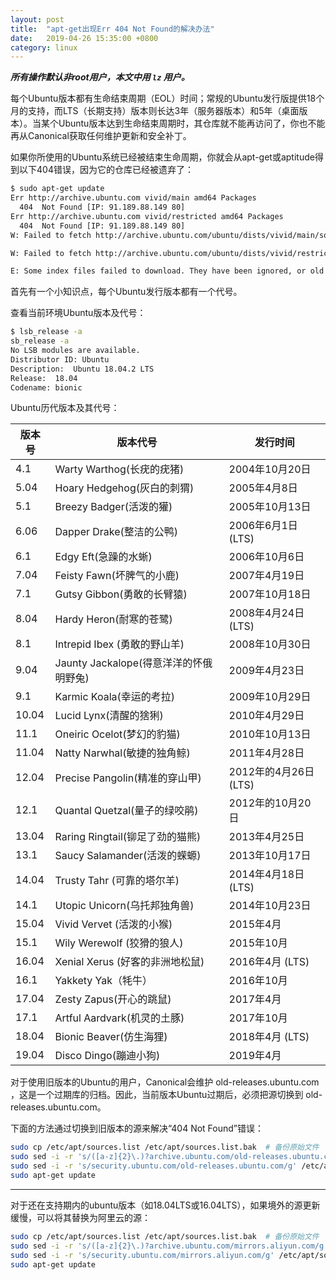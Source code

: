```yaml
---
layout: post
title:  "apt-get出现Err 404 Not Found的解决办法"
date:   2019-04-26 15:35:00 +0800
category: linux
---
```

***所有操作默认非root用户，本文中用 `lz` 用户。***

每个Ubuntu版本都有生命结束周期（EOL）时间；常规的Ubuntu发行版提供18个月的支持，而LTS（长期支持）版本则长达3年（服务器版本）和5年（桌面版本）。当某个Ubuntu版本达到生命结束周期时，其仓库就不能再访问了，你也不能再从Canonical获取任何维护更新和安全补丁。

如果你所使用的Ubuntu系统已经被结束生命周期，你就会从apt-get或aptitude得到以下404错误，因为它的仓库已经被遗弃了：

```sh
$ sudo apt-get update
Err http://archive.ubuntu.com vivid/main amd64 Packages
  404  Not Found [IP: 91.189.88.149 80]
Err http://archive.ubuntu.com vivid/restricted amd64 Packages
  404  Not Found [IP: 91.189.88.149 80]
W: Failed to fetch http://archive.ubuntu.com/ubuntu/dists/vivid/main/source/Sources  404  Not Found [IP: 91.189.88.149 80]

W: Failed to fetch http://archive.ubuntu.com/ubuntu/dists/vivid/restricted/source/Sources  404  Not Found [IP: 91.189.88.149 80]

E: Some index files failed to download. They have been ignored, or old ones used instead.
```

首先有一个小知识点，每个Ubuntu发行版本都有一个代号。

查看当前环境Ubuntu版本及代号：

```sh
$ lsb_release -a
sb_release -a
No LSB modules are available.
Distributor ID: Ubuntu
Description:  Ubuntu 18.04.2 LTS
Release:  18.04
Codename: bionic
```

Ubuntu历代版本及其代号：

版本号 | 版本代号 |  发行时间  
-|-|-
4.1|Warty Warthog(长疣的疣猪)|2004年10月20日
5.04|Hoary Hedgehog(灰白的刺猬)|2005年4月8日
5.1|Breezy Badger(活泼的獾)|2005年10月13日
6.06|Dapper Drake(整洁的公鸭)|2006年6月1日(LTS)
6.1|Edgy Eft(急躁的水蜥)|2006年10月6日
7.04|Feisty Fawn(坏脾气的小鹿)|2007年4月19日
7.1|Gutsy Gibbon(勇敢的长臂猿)|2007年10月18日
8.04|Hardy Heron(耐寒的苍鹭)|2008年4月24日(LTS)
8.1|Intrepid Ibex (勇敢的野山羊)|2008年10月30日
9.04|Jaunty Jackalope(得意洋洋的怀俄明野兔)|2009年4月23日
9.1|Karmic Koala(幸运的考拉)|2009年10月29日
10.04|Lucid Lynx(清醒的猞猁)|2010年4月29日
11.1|Oneiric Ocelot(梦幻的豹猫)|2010年10月13日
11.04|Natty Narwhal(敏捷的独角鲸)|2011年4月28日
12.04|Precise Pangolin(精准的穿山甲)|2012年的4月26日(LTS)
12.1|Quantal Quetzal(量子的绿咬鹃)|2012年的10月20日
13.04|Raring Ringtail(铆足了劲的猫熊)|2013年4月25日
13.1|Saucy Salamander(活泼的蝾螈)|2013年10月17日
14.04|Trusty Tahr (可靠的塔尔羊)|2014年4月18日 (LTS)
14.1|Utopic Unicorn(乌托邦独角兽)|2014年10月23日
15.04|Vivid Vervet (活泼的小猴)|2015年4月
15.1|Wily Werewolf (狡猾的狼人)|2015年10月
16.04|Xenial Xerus (好客的非洲地松鼠)|2016年4月 (LTS)
16.1|Yakkety Yak（牦牛）|2016年10月
17.04|Zesty Zapus(开心的跳鼠)|2017年4月
17.1|Artful Aardvark(机灵的土豚)|2017年10月
18.04|Bionic Beaver(仿生海狸)|2018年4月 (LTS)
19.04|Disco Dingo(蹦迪小狗)|2019年4月

对于使用旧版本的Ubuntu的用户，Canonical会维护 old-releases.ubuntu.com ，这是一个过期库的归档。因此，当前版本Ubuntu过期后，必须把源切换到 old-releases.ubuntu.com。  

下面的方法通过切换到旧版本的源来解决“404 Not Found”错误：

```sh
sudo cp /etc/apt/sources.list /etc/apt/sources.list.bak  # 备份原始文件
sudo sed -i -r 's/([a-z]{2}\.)?archive.ubuntu.com/old-releases.ubuntu.com/g' /etc/apt/sources.list
sudo sed -i -r 's/security.ubuntu.com/old-releases.ubuntu.com/g' /etc/apt/sources.list
sudo apt-get update
```

---

对于还在支持期内的ubuntu版本（如18.04LTS或16.04LTS），如果境外的源更新缓慢，可以将其替换为阿里云的源：

```sh
sudo cp /etc/apt/sources.list /etc/apt/sources.list.bak  # 备份原始文件
sudo sed -i -r 's/([a-z]{2}\.)?archive.ubuntu.com/mirrors.aliyun.com/g' /etc/apt/sources.list
sudo sed -i -r 's/security.ubuntu.com/mirrors.aliyun.com/g' /etc/apt/sources.list
sudo apt-get update
```
